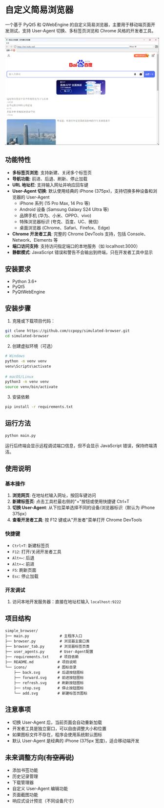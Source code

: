 # 自定义简易浏览器

一个基于 PyQt5 和 QWebEngine 的自定义简易浏览器，主要用于移动端页面开发测试，支持 User-Agent 切换、多标签页浏览和 Chrome 风格的开发者工具。

![主界面](screenshot/screenshot.png)

## 功能特性

- **多标签页浏览**: 支持新建、关闭多个标签页
- **导航功能**: 前进、后退、刷新、停止加载
- **URL 地址栏**: 支持输入网址并响应回车键
- **User-Agent 切换**: 默认使用经典的 iPhone (375px)，支持切换多种设备和浏览器的 User-Agent
  - iPhone 系列 (15 Pro Max, 14 Pro 等)
  - Android 设备 (Samsung Galaxy S24 Ultra 等)
  - 品牌手机 (华为、小米、OPPO、vivo)
  - 特殊浏览器标识 (夸克、百度、UC、微信)
  - 桌面浏览器 (Chrome、Safari、Firefox、Edge)
- **Chrome 开发者工具**: 完整的 Chrome DevTools 支持，包括 Console、Network、Elements 等
- **端口访问支持**: 支持访问指定端口的本地服务（如 localhost:3000）
- **静默模式**: JavaScript 错误和警告不会输出到终端，只在开发者工具中显示

## 安装要求

- Python 3.6+
- PyQt5
- PyQtWebEngine

## 安装步骤

1. 克隆或下载项目代码：

```bash
git clone https://github.com/ccpopy/simulated-browser.git
cd simulated-browser
```

2. 创建虚拟环境（可选）

```bash
# Windows
python -m venv venv
venv\Scripts\activate

# macOS/Linux
python3 -m venv venv
source venv/bin/activate
```

3. 安装依赖

```bash
pip install -r requirements.txt
```

## 运行方法

```bash
python main.py
```

运行后终端会显示远程调试端口信息，但不会显示 JavaScript 错误，保持终端清洁。

## 使用说明

### 基本操作

1. **浏览网页**: 在地址栏输入网址，按回车键访问
2. **新建标签页**: 点击工具栏最右侧的"+"按钮或使用快捷键 Ctrl+T
3. **切换 User-Agent**: 从下拉菜单选择不同的设备/浏览器标识（默认为 iPhone 375px）
4. **查看开发者工具**: 按 F12 键或从"开发者"菜单打开 Chrome DevTools

### 快捷键

- `Ctrl+T`: 新建标签页
- `F12`: 打开/关闭开发者工具
- `Alt+←`: 后退
- `Alt+→`: 前进
- `F5`: 刷新页面
- `Esc`: 停止加载

### 开发调试

1. 访问本地开发服务器：直接在地址栏输入 `localhost:9222`

## 项目结构

```
simple_browser/
├── main.py              # 主程序入口
├── browser.py           # 浏览器主窗口类
├── browser_tab.py       # 浏览器标签页类
├── user_agents.py       # User-Agent配置
├── requirements.txt     # 项目依赖
├── README.md           # 项目说明
└── icons/              # 图标目录
    ├── back.svg        # 后退按钮图标
    ├── forward.svg     # 前进按钮图标
    ├── refresh.svg     # 刷新按钮图标
    ├── stop.svg        # 停止按钮图标
    └── add.svg         # 新建标签页图标
```

## 注意事项

- 切换 User-Agent 后，当前页面会自动重新加载
- 开发者工具是独立窗口，可以自由调整大小和位置
- 如果图标文件不存在，程序会使用系统默认图标
- 默认 User-Agent 是经典的 iPhone (375px 宽度)，适合移动端开发

## 未来调整方向(~~有空再说~~)

- 添加书签功能
- 历史记录管理
- 下载管理器
- 自定义 User-Agent 编辑功能
- 页面截图功能
- 响应式设计预览（不同设备尺寸）
